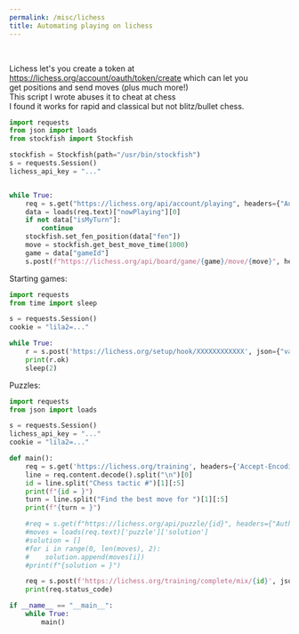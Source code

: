```yaml
---
permalink: /misc/lichess
title: Automating playing on lichess
---
```


<br>

Lichess let's you create a token at <https://lichess.org/account/oauth/token/create> which can let you <br>
get positions and send moves (plus much more!) <br>
This script I wrote abuses it to cheat at chess <br>
I found it works for rapid and classical but not blitz/bullet chess.

```python
import requests
from json import loads
from stockfish import Stockfish

stockfish = Stockfish(path="/usr/bin/stockfish")
s = requests.Session()
lichess_api_key = "..."


while True:
    req = s.get("https://lichess.org/api/account/playing", headers={"Authorization": f"Bearer {lichess_api_key}", "Content-Type": "application/json"})
    data = loads(req.text)["nowPlaying"][0]
    if not data["isMyTurn"]:
        continue
    stockfish.set_fen_position(data["fen"])
    move = stockfish.get_best_move_time(1000)
    game = data["gameId"]
    s.post(f"https://lichess.org/api/board/game/{game}/move/{move}", headers={"Authorization": f"Bearer {lichess_api_key}"})

```

Starting games:

```python
import requests
from time import sleep

s = requests.Session()
cookie = "lila2=..."

while True:
    r = s.post('https://lichess.org/setup/hook/XXXXXXXXXXXX', json={"variant":"1", "mode":"1", "timeMode":"1", "time":"10", "increment":"0", "days":"2", "days_range":"2", "color":"random"}, headers={'cookie': cookie})
    print(r.ok)
    sleep(2)
```


Puzzles:

```python
import requests
from json import loads

s = requests.Session()
lichess_api_key = "..."
cookie = "lila2=..."

def main():
    req = s.get('https://lichess.org/training', headers={'Accept-Encoding': 'br', 'cookie': cookie})
    line = req.content.decode().split("\n")[0]
    id = line.split("Chess tactic #")[1][:5]
    print(f"{id = }")
    turn = line.split("Find the best move for ")[1][:5]
    print(f"{turn = }")

    #req = s.get(f"https://lichess.org/api/puzzle/{id}", headers={"Authorization": f"Bearer {lichess_api_key}", "Content-Type": "application/json"})
    #moves = loads(req.text)['puzzle']['solution']
    #solution = []
    #for i in range(0, len(moves), 2):
    #    solution.append(moves[i])
    #print(f"{solution = }")

    req = s.post(f'https://lichess.org/training/complete/mix/{id}', json={'win': 'true', 'rated': 'true'}, headers={'cookie': cookie})
    print(req.status_code)

if __name__ == "__main__":
    while True:
        main()
```
